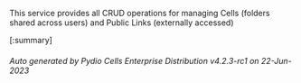 






This service provides all CRUD operations for managing Cells (folders shared across users) and Public Links (externally accessed)

[:summary]

###### Auto generated by Pydio Cells Enterprise Distribution v4.2.3-rc1 on 22-Jun-2023
